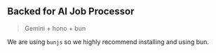 ## Backed for AI Job Processor

> Gemini + hono + bun

We are using `bunjs` so we highly recommend installing and using bun.
